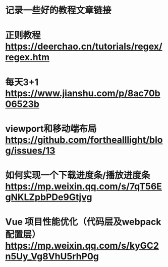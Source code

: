 # 记录一些好的教程文章链接

# 正则教程 https://deerchao.cn/tutorials/regex/regex.htm
# 每天3+1  https://www.jianshu.com/p/8ac70b06523b
# viewport和移动端布局  https://github.com/forthealllight/blog/issues/13
# 如何实现一个下载进度条/播放进度条   https://mp.weixin.qq.com/s/7qT56EgNKLZpbPDe9Gtjvg
# Vue 项目性能优化（代码层及webpack配置层） https://mp.weixin.qq.com/s/kyGC2n5Uy_Vg8VhU5rhP0g

